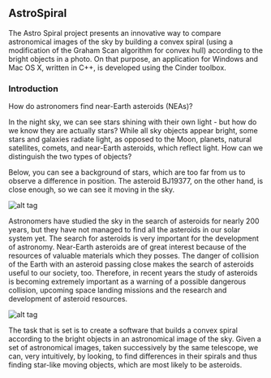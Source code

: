 ## AstroSpiral

The Astro Spiral project presents an innovative way to compare astronomical images of the sky by building a convex spiral (using a modification of the Graham Scan algorithm for convex hull) according to the bright objects in a photo. On that purpose, an application for Windows and Mac OS X, written in C++, is developed using the Cinder toolbox.

### Introduction

How do astronomers find near-Earth asteroids (NEAs)? 

In the night sky, we can see stars shining with their own light - but how do we know they are actually stars? While all sky objects appear bright, some stars and galaxies radiate light, as opposed to the Moon, planets, natural satellites, comets, and near-Earth asteroids, which reflect light. How can we distinguish the two types of objects? 

Below, you can see a background of stars, which are too far from us to observe a difference in position. The asteroid BJ19377, on the other hand, is close enough, so we can see it moving in the sky.

![alt tag](http://iasc.hsutx.edu/images/astro.gif)

Astronomers have studied the sky in the search of asteroids for nearly 200 years, but they have not managed to find all the asteroids in our solar system yet. The search for asteroids is very important for the development of astronomy. Near-Earth asteroids are of great interest because of the resources of valuable materials which they posses. The danger of collision of the Earth with an asteroid passing close makes the search of asteroids useful to our society, too. Therefore, in recent years the study of asteroids is becoming extremely important as a warning of a possible dangerous collision, upcoming space landing missions and the research and development of asteroid resources.

![alt tag](http://www.rhysy.net/WIPS/Asteroids.jpg)

The task that is set is to create a software that builds a convex spiral according to the bright objects in an astronomical image of the sky. Given a set of astronomical images, taken successively by the same telescope, we can, very intuitively, by looking, to find differences in their spirals and thus finding star-like moving objects, which are most likely to be asteroids.

